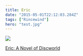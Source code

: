 ```yaml
---
title: Eric
date: "2015-05-01T22:12:03.284Z"
tags: ["Rincewind"]
hero: "test.jpg"
---
```


<a target="_blank"  href="https://www.amazon.com/gp/product/B000UVBT18/ref=as_li_tl?ie=UTF8&camp=1789&creative=9325&creativeASIN=B000UVBT18&linkCode=as2&tag=onionblossom-20&linkId=9f4156e77a8b499595bce2773e83508d"><img border="0" src="//ws-na.amazon-adsystem.com/widgets/q?_encoding=UTF8&MarketPlace=US&ASIN=B000UVBT18&ServiceVersion=20070822&ID=AsinImage&WS=1&Format=_SL250_&tag=onionblossom-20" ></a><img src="//ir-na.amazon-adsystem.com/e/ir?t=onionblossom-20&l=am2&o=1&a=B000UVBT18" width="1" height="1" border="0" alt="" style="border:none !important; margin:0px !important;" />

<a target="_blank" href="https://www.amazon.com/gp/product/B000UVBT18/ref=as_li_tl?ie=UTF8&camp=1789&creative=9325&creativeASIN=B000UVBT18&linkCode=as2&tag=onionblossom-20&linkId=5d07a85a723394c3f9caa09b87d7e7bb">Eric: A Novel of Discworld</a><img src="//ir-na.amazon-adsystem.com/e/ir?t=onionblossom-20&l=am2&o=1&a=B000UVBT18" width="1" height="1" border="0" alt="" style="border:none !important; margin:0px !important;" />
